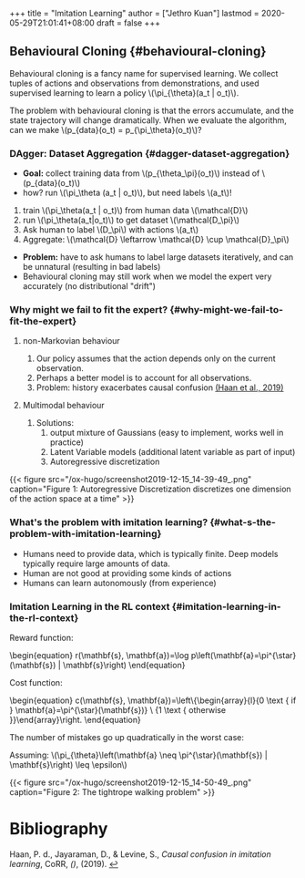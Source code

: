 +++
title = "Imitation Learning"
author = ["Jethro Kuan"]
lastmod = 2020-05-29T21:01:41+08:00
draft = false
+++

## Behavioural Cloning {#behavioural-cloning}

Behavioural cloning is a fancy name for supervised learning. We
collect tuples of actions and observations from demonstrations, and
used supervised learning to learn a policy \\(\pi\_{\theta}(a_t | o_t)\\).

The problem with behavioural cloning is that the errors accumulate,
and the state trajectory will change dramatically. When we evaluate
the algorithm, can we make \\(p\_{data}(o_t) = p\_{\pi\_\theta}(o_t)\\)?

### DAgger: Dataset Aggregation {#dagger-dataset-aggregation}

- **Goal:** collect training data from \\(p\_{\theta\_\pi}(o_t)\\) instead of \\(p\_{data}(o_t)\\)
- how? run \\(\pi\_\theta (a_t | o_t)\\), but need labels \\(a_t\\)!

<!--listend-->

1.  train \\(\pi\_\theta(a_t | o_t)\\) from human data \\(\mathcal{D}\\)
2.  run \\(\pi\_\theta(a_t|o_t)\\) to get dataset \\(\mathcal{D\_\pi}\\)
3.  Ask human to label \\(D\_\pi\\) with actions \\(a_t\\)
4.  Aggregate: \\(\mathcal{D} \leftarrow \mathcal{D} \cup \mathcal{D}\_\pi\\)

<!--listend-->

- **Problem:** have to ask humans to label large datasets iteratively, and
  can be unnatural (resulting in bad labels)
- Behavioural cloning may still work when we model the expert very
  accurately (no distributional "drift")

### Why might we fail to fit the expert? {#why-might-we-fail-to-fit-the-expert}

1.  non-Markovian behaviour

    1.  Our policy assumes that the action depends only on the current
        observation.
    2.  Perhaps a better model is to account for all observations.
    3.  Problem: history exacerbates causal confusion
        <a id="97004a1ab6778a90f591ea58fde11d3c" href="#haan19_causal_confus_imitat_learn">(Haan et al., 2019)</a>

2.  Multimodal behaviour
    1.  Solutions:
        1.  output mixture of Gaussians (easy to implement, works well in
            practice)
        2.  Latent Variable models (additional latent variable as part of
            input)
        3.  Autoregressive discretization

{{< figure src="/ox-hugo/screenshot2019-12-15_14-39-49_.png" caption="Figure 1: Autoregressive Discretization discretizes one dimension of the action space at a time" >}}

### What's the problem with imitation learning? {#what-s-the-problem-with-imitation-learning}

- Humans need to provide data, which is typically finite. Deep models
  typically require large amounts of data.
- Human are not good at providing some kinds of actions
- Humans can learn autonomously (from experience)

### Imitation Learning in the RL context {#imitation-learning-in-the-rl-context}

Reward function:

\begin{equation}
r(\mathbf{s}, \mathbf{a})=\log p\left(\mathbf{a}=\pi^{\star}(\mathbf{s}) | \mathbf{s}\right)
\end{equation}

Cost function:

\begin{equation}
c(\mathbf{s}, \mathbf{a})=\left\\{\begin{array}{l}{0 \text { if } \mathbf{a}=\pi^{\star}(\mathbf{s})} \\ {1 \text { otherwise }}\end{array}\right.
\end{equation}

The number of mistakes go up quadratically in the worst case:

Assuming: \\(\pi\_{\theta}\left(\mathbf{a} \neq \pi^{\star}(\mathbf{s}) | \mathbf{s}\right) \leq \epsilon\\)

{{< figure src="/ox-hugo/screenshot2019-12-15_14-50-49_.png" caption="Figure 2: The tightrope walking problem" >}}

# Bibliography

<a id="haan19_causal_confus_imitat_learn" target="_blank">Haan, P. d., Jayaraman, D., & Levine, S., _Causal confusion in imitation learning_, CoRR, _()_, (2019). </a> [↩](#97004a1ab6778a90f591ea58fde11d3c)
